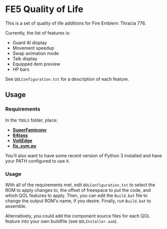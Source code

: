 
# FE5 Quality of Life

This is a set of quality of life additions for Fire Emblem: Thracia 776.

Currently, the list of features is:

* Guard AI display
* Movement speedup
* Swap animation mode
* Talk display
* Equipped item preview
* HP bars

See `QOLConfiguration.txt` for a description of each feature.

## Usage

### Requirements

In the `TOOLS` folder, place:

* [**SuperFamiconv**](https://github.com/Optiroc/SuperFamiconv)
* [**64tass**](https://sourceforge.net/projects/tass64/)
* [**VoltEdge**](https://github.com/ZaneAvernathy/VoltEdge)
* [**fix_sym.py**](https://github.com/ZaneAvernathy/FE5Tools/blob/main/fix_sym.py)

You'll also want to have some recent version of Python 3 installed and have your PATH configured to use it.

### Usage

With all of the requirements met, edit `QOLConfiguration.txt` to select the ROM to apply changes to, the offset of freespace to put the code, and which QOL features to apply. Then, you can edit the `Build.bat` file to change the output ROM's name, if you desire. Finally, run `Build.bat` to assemble.

Alternatively, you could add the component source files for each QOL feature into your own buildfile (see `QOLInstaller.asm`).

